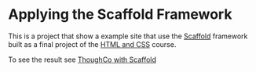 # Applying the Scaffold Framework

This is a project that show a example site that use the [Scaffold](https://github.com/fcarlosdev/the_odin_project/tree/master/grid-framework) framework built as a final project of the [HTML and CSS](https://www.theodinproject.com/courses/html5-and-css3/lessons/design-your-own-grid-based-framework) course.

To see the result see [ThoughCo with Scaffold](http://htmlpreview.github.io/?https://github.com/fcarlosdev/the_odin_project/blob/master/thoughco/index.html)
